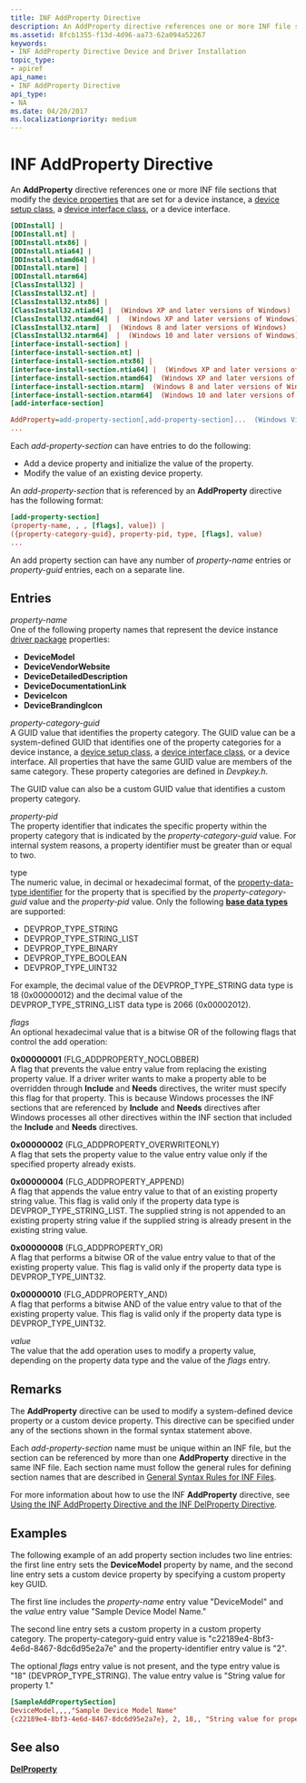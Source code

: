 ```yaml
---
title: INF AddProperty Directive
description: An AddProperty directive references one or more INF file sections that modify the device properties that are set for a device instance, a device setup class, a device interface class, or a device interface.
ms.assetid: 8fcb1355-f13d-4d96-aa73-62a094a52267
keywords:
- INF AddProperty Directive Device and Driver Installation
topic_type:
- apiref
api_name:
- INF AddProperty Directive
api_type:
- NA
ms.date: 04/20/2017
ms.localizationpriority: medium
---
```


# INF AddProperty Directive


An **AddProperty** directive references one or more INF file sections that modify the [device properties](device-properties.md) that are set for a device instance, a [device setup class](device-setup-classes.md), a [device interface class](device-interface-classes.md), or a device interface.

```ini
[DDInstall] |
[DDInstall.nt] |
[DDInstall.ntx86] |
[DDInstall.ntia64] |
[DDInstall.ntamd64] |
[DDInstall.ntarm] |
[DDInstall.ntarm64]
[ClassInstall32] | 
[ClassInstall32.nt] | 
[ClassInstall32.ntx86] |
[ClassInstall32.ntia64] |  (Windows XP and later versions of Windows)
[ClassInstall32.ntamd64]  |  (Windows XP and later versions of Windows)
[ClassInstall32.ntarm]  |  (Windows 8 and later versions of Windows)
[ClassInstall32.ntarm64]  |  (Windows 10 and later versions of Windows)
[interface-install-section] | 
[interface-install-section.nt] | 
[interface-install-section.ntx86] | 
[interface-install-section.ntia64] |  (Windows XP and later versions of Windows)
[interface-install-section.ntamd64]  (Windows XP and later versions of Windows) |
[interface-install-section.ntarm]  (Windows 8 and later versions of Windows) |
[interface-install-section.ntarm64]  (Windows 10 and later versions of Windows)
[add-interface-section]

AddProperty=add-property-section[,add-property-section]...  (Windows Vista and later versions of Windows)
...
```

Each *add-property-section* can have entries to do the following:

-   Add a device property and initialize the value of the property.
-   Modify the value of an existing device property.

An *add-property-section* that is referenced by an **AddProperty** directive has the following format:

```ini
[add-property-section]
(property-name, , , [flags], value]) | 
({property-category-guid}, property-pid, type, [flags], value)
...
```

An add property section can have any number of *property-name* entries or *property-guid* entries, each on a separate line.

## Entries


<a href="" id="property-name"></a>*property-name*  
One of the following property names that represent the device instance [driver package](driver-packages.md) properties:

-   **DeviceModel**
-   **DeviceVendorWebsite**
-   **DeviceDetailedDescription**
-   **DeviceDocumentationLink**
-   **DeviceIcon**
-   **DeviceBrandingIcon**

<a href="" id="property-category-guid"></a>*property-category-guid*  
A GUID value that identifies the property category. The GUID value can be a system-defined GUID that identifies one of the property categories for a device instance, a [device setup class](device-setup-classes.md), a [device interface class](device-interface-classes.md), or a device interface. All properties that have the same GUID value are members of the same category. These property categories are defined in *Devpkey.h*.

The GUID value can also be a custom GUID value that identifies a custom property category.

<a href="" id="property-pid"></a>*property-pid*  
The property identifier that indicates the specific property within the property category that is indicated by the *property-category-guid* value. For internal system reasons, a property identifier must be greater than or equal to two.

<a href="" id="type"></a>type  
The numeric value, in decimal or hexadecimal format, of the [property-data-type identifier](https://msdn.microsoft.com/library/windows/hardware/ff541476) for the property that is specified by the *property-category-guid* value and the *property-pid* value. Only the following [**base data types**](https://msdn.microsoft.com/library/windows/hardware/ff537793) are supported:

-   DEVPROP_TYPE_STRING
-   DEVPROP_TYPE_STRING_LIST
-   DEVPROP_TYPE_BINARY
-   DEVPROP_TYPE_BOOLEAN
-   DEVPROP_TYPE_UINT32

For example, the decimal value of the DEVPROP_TYPE_STRING data type is 18 (0x00000012) and the decimal value of the DEVPROP_TYPE_STRING_LIST data type is 2066 (0x00002012).

<a href="" id="flags"></a>*flags*  
An optional hexadecimal value that is a bitwise OR of the following flags that control the add operation:

<a href="" id="0x00000001--flg-addproperty-noclobber--"></a>**0x00000001** (FLG_ADDPROPERTY_NOCLOBBER)   
A flag that prevents the value entry value from replacing the existing property value. If a driver writer wants to make a property able to be overridden through **Include** and **Needs** directives, the writer must specify this flag for that property. This is because Windows processes the INF sections that are referenced by **Include** and **Needs** directives after Windows processes all other directives within the INF section that included the **Include** and **Needs** directives.

<a href="" id="0x00000002--flg-addproperty-overwriteonly--"></a>**0x00000002** (FLG_ADDPROPERTY_OVERWRITEONLY)   
A flag that sets the property value to the value entry value only if the specified property already exists.

<a href="" id="0x00000004--flg-addproperty-append--"></a>**0x00000004** (FLG_ADDPROPERTY_APPEND)   
A flag that appends the value entry value to that of an existing property string value. This flag is valid only if the property data type is DEVPROP_TYPE_STRING_LIST. The supplied string is not appended to an existing property string value if the supplied string is already present in the existing string value.

<a href="" id="0x00000008--flg-addproperty-or-"></a>**0x00000008** (FLG_ADDPROPERTY_OR)  
A flag that performs a bitwise OR of the value entry value to that of the existing property value. This flag is valid only if the property data type is DEVPROP_TYPE_UINT32.

<a href="" id="0x00000010--flg-addproperty-and-"></a>**0x00000010** (FLG_ADDPROPERTY_AND)  
A flag that performs a bitwise AND of the value entry value to that of the existing property value. This flag is valid only if the property data type is DEVPROP_TYPE_UINT32.

<a href="" id="value"></a>*value*  
The value that the add operation uses to modify a property value, depending on the property data type and the value of the *flags* entry.

Remarks
-------

The **AddProperty** directive can be used to modify a system-defined device property or a custom device property. This directive can be specified under any of the sections shown in the formal syntax statement above.

Each *add-property-section* name must be unique within an INF file, but the section can be referenced by more than one **AddProperty** directive in the same INF file. Each section name must follow the general rules for defining section names that are described in [General Syntax Rules for INF Files](general-syntax-rules-for-inf-files.md).

For more information about how to use the INF **AddProperty** directive, see [Using the INF AddProperty Directive and the INF DelProperty Directive](using-the-inf-addproperty-directive-and-the-inf-delproperty-directive.md).

Examples
--------

The following example of an add property section includes two line entries: the first line entry sets the **DeviceModel** property by name, and the second line entry sets a custom device property by specifying a custom property key GUID.

The first line includes the *property-name* entry value "DeviceModel" and the *value* entry value "Sample Device Model Name."

The second line entry sets a custom property in a custom property category. The property-category-guid entry value is "c22189e4-8bf3-4e6d-8467-8dc6d95e2a7e" and the property-identifier entry value is "2".

The optional *flags* entry value is not present, and the type entry value is "18" (DEVPROP_TYPE_STRING). The value entry value is "String value for property 1."

```ini
[SampleAddPropertySection]
DeviceModel,,,,"Sample Device Model Name"
{c22189e4-8bf3-4e6d-8467-8dc6d95e2a7e}, 2, 18,, "String value for property 1"
```

## See also


[**DelProperty**](inf-delproperty-directive.md)

 

 






